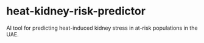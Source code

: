 # heat-kidney-risk-predictor
AI tool for predicting heat-induced kidney stress in at-risk populations in the UAE.
